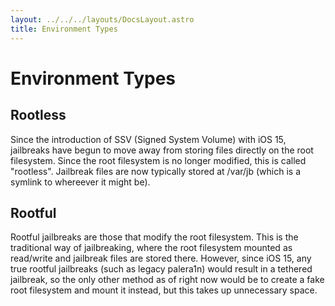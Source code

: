 ```yaml
---
layout: ../../../layouts/DocsLayout.astro
title: Environment Types
---
```


# Environment Types

## Rootless

Since the introduction of SSV (Signed System Volume) with iOS 15, jailbreaks have begun to move away from storing files directly on the root filesystem. Since the root filesystem is no longer modified, this is called "rootless". Jailbreak files are now typically stored at /var/jb (which is a symlink to whereever it might be).

## Rootful

Rootful jailbreaks are those that modify the root filesystem. This is the traditional way of jailbreaking, where the root filesystem mounted as read/write and jailbreak files are stored there. However, since iOS 15, any true rootful jailbreaks (such as legacy palera1n) would result in a tethered jailbreak, so the only other method as of right now would be to create a fake root filesystem and mount it instead, but this takes up unnecessary space.